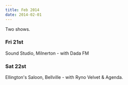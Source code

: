 ```yaml
---
title: Feb 2014
date: 2014-02-01
---
```


Two shows.

### Fri 21st

Sound Studio, Milnerton - with Dada FM

### Sat 22st

Ellington's Saloon, Bellville - with Ryno Velvet & Agenda.

